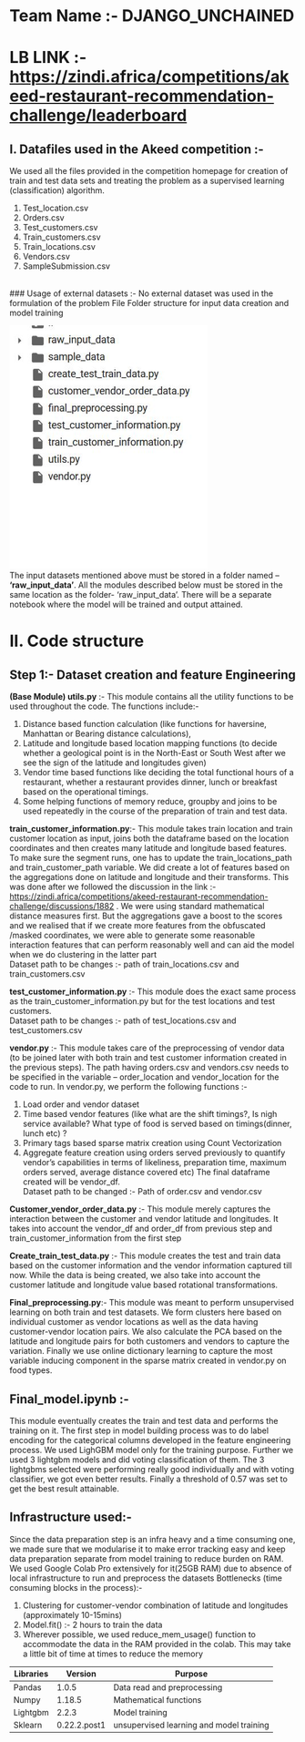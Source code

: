 # Team Name :- DJANGO_UNCHAINED 
# LB LINK :- https://zindi.africa/competitions/akeed-restaurant-recommendation-challenge/leaderboard

## I.	Datafiles used in the Akeed competition :- <br />
We used all the files provided in the competition homepage for creation of train and test data sets and treating the problem as a supervised learning (classification) algorithm.
1.	Test_location.csv 
2.	Orders.csv
3.	Test_customers.csv
4.	Train_customers.csv
5.	Train_locations.csv
6.	Vendors.csv
7.	SampleSubmission.csv 
<br /> 
### Usage of external datasets :- No external dataset was used in the formulation of the problem
File Folder structure for input data creation and model training

![alt text](https://github.com/Darkprogrammerpb/Competitive_Hackathons_ML/blob/master/Akeed_competition/file_folder_structure.JPG)                                             
The input datasets mentioned above must be stored in a folder named – **‘raw_input_data’**. All the modules described below must be stored in the same location as the folder- ‘raw_input_data’.
There will be a separate notebook where the model will be trained and output attained.
# II.	Code structure
## Step 1:- Dataset creation and feature Engineering 

**(Base Module) utils.py** :- This module contains all the utility functions to be used throughout the code. The functions include:- 
1.	Distance based function calculation (like functions for haversine, Manhattan or Bearing distance calculations),
2.	Latitude and longitude based location mapping functions (to decide whether a geological point is in the North-East or South West after we see the sign of the latitude and longitudes given)
3.	Vendor time based functions like deciding the total functional hours of a restaurant, whether a restaurant provides dinner, lunch or breakfast based on the operational timings.
4.	Some helping functions of memory reduce, groupby and joins to be used repeatedly in the course of the preparation of train and test data.

**train_customer_information.py**:- This module takes train location and train customer location as input, joins both the dataframe based on the location coordinates and then creates many latitude and longitude based features. To make sure the segment runs, one has to update the train_locations_path and train_customer_path variable.
We did create a lot of features based on the aggregations done on latitude and longitude and their transforms. This was done after we followed the discussion in the link :- https://zindi.africa/competitions/akeed-restaurant-recommendation-challenge/discussions/1882 . We were using standard mathematical distance measures first. But the aggregations gave a boost to the scores and we realised that if we create more features from the obfuscated /masked coordinates, we were able to generate some reasonable interaction features that can perform reasonably well and can aid the model when we do clustering in the latter part <br/>
Dataset path to be changes :- path of train_locations.csv and train_customers.csv

**test_customer_information.py** :- This module does the exact same process as the train_customer_information.py but for the test locations and test customers. <br/>
Dataset path to be changes :- path of test_locations.csv and test_customers.csv

**vendor.py** :- This module takes care of the preprocessing of vendor data (to be joined later with both train and test customer information created in the previous steps). The path having orders.csv and vendors.csv needs to be specified in the variable – order_location and vendor_location for the code to run.
In vendor.py, we perform the following functions :- 
1. Load order and vendor dataset
2. Time based vendor features (like what are the shift timings?, Is nigh service available? What type of food is served based on timings(dinner, lunch etc) ? 
3. Primary tags based sparse matrix creation using Count Vectorization
4. Aggregate feature creation using orders served previously to quantify vendor’s capabilities in terms of likeliness, preparation time, maximum orders served, average distance covered etc) 
The final dataframe created will be vendor_df. <br/>
Dataset path to be changed :- Path of order.csv and vendor.csv

**Customer_vendor_order_data.py** :- This module merely captures the interaction between the customer and vendor latitude and longitudes. It takes into account the vendor_df and order_df from previous step and train_customer_information from the first step

**Create_train_test_data.py** :- This module creates the test and train data based on the customer information and the vendor information captured till now. While the data is being created, we also take into account the customer latitude and longitude value based rotational transformations.

**Final_preprocessing.py**:- 
This module was meant to perform unsupervised learning on both train and test datasets. We form clusters here based on individual customer as vendor locations as well as the data having customer-vendor location pairs.
We also calculate the PCA based on the latitude and longitude pairs for both customers and vendors to capture the variation. Finally we use online dictionary learning to capture the most variable inducing component in the sparse matrix created in vendor.py on food types.

## Final_model.ipynb :-  
This module eventually creates the train and test data and performs the training on it. The first step in model building process was to do label encoding for the categorical columns developed in the feature engineering process. 
We used LighGBM model only for the training purpose. Further we used 3 lightgbm models and did voting classification of them. The 3 lightgbms selected were performing really good individually and with voting classifier, we got even better results. Finally a threshold of 0.57 was set to get the best result attainable.

## Infrastructure used:-
Since the data preparation step is an infra heavy and a time consuming one, we made sure that we modularise it to make error tracking easy and keep data preparation separate from model training to reduce burden on RAM. We used Google Colab Pro extensively for it(25GB RAM) due to absence of local infrastructure to run and preprocess the datasets
Bottlenecks (time consuming blocks in the process):- 
1.	Clustering for customer-vendor combination of latitude and longitudes (approximately 10-15mins)
2.	Model.fit() :- 2 hours to train the data
3.	Wherever possible, we used reduce_mem_usage() function to accommodate the data in the RAM provided in the colab. This may take a little bit of time at times to reduce the memory

|     Libraries    |     Version         |     Purpose                                        |
|------------------|---------------------|----------------------------------------------------|
|     Pandas       |     1.0.5           |     Data read and preprocessing                    |
|     Numpy        |     1.18.5          |     Mathematical functions                         |
|     Lightgbm     |     2.2.3           |     Model training                                 |
|     Sklearn      |     0.22.2.post1    |     unsupervised learning and model   training     |


